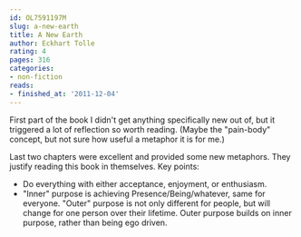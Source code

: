 ```yaml
---
id: OL7591197M
slug: a-new-earth
title: A New Earth
author: Eckhart Tolle
rating: 4
pages: 316
categories:
- non-fiction
reads:
- finished_at: '2011-12-04'
---
```

First part of the book I didn't get anything specifically new out of, but it triggered a lot of reflection so worth reading. (Maybe the "pain-body" concept, but not sure how useful a metaphor it is for me.)

Last two chapters were excellent and provided some new metaphors. They justify reading this book in themselves. Key points:
- Do everything with either acceptance, enjoyment, or enthusiasm.
- "Inner" purpose is achieving Presence/Being/whatever, same for everyone. "Outer" purpose is not only different for people, but will change for one person over their lifetime. Outer purpose builds on inner purpose, rather than being ego driven.
